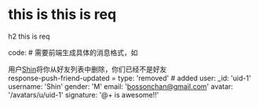 # this is this is req

h2 this is req

code:
    # 需要前端生成具体的消息格式，如 <div>用户<a href="http://at-plus.cn/u/uid-1" >Shin</a>将你从好友列表中删除，你们已经不是好友</div>
response-push-friend-updated =
  type: 'removed' # added
  user:
    _id: 'uid-1'
    username: 'Shin'
    gender: 'M'
    email: 'bossonchan@gmail.com'
    avatar: '/avatars/u/uid-1'
    signature: '@+ is awesome!!'


